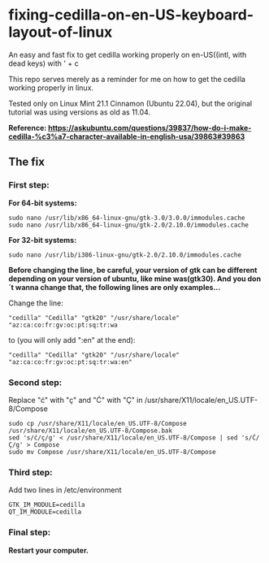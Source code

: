 # fixing-cedilla-on-en-US-keyboard-layout-of-linux
An easy and fast fix to get cedilla working properly on en-US((intl, with dead keys) with ' + c

This repo serves merely as a reminder for me on how to get the cedilla working properly in linux.

Tested only on Linux Mint 21.1 Cinnamon (Ubuntu 22.04), but the original tutorial was using versions
as old as 11.04.

**Reference: https://askubuntu.com/questions/39837/how-do-i-make-cedilla-%c3%a7-character-available-in-english-usa/39863#39863**

## The fix

### First step:

**For 64-bit systems:**

```
sudo nano /usr/lib/x86_64-linux-gnu/gtk-3.0/3.0.0/immodules.cache
sudo nano /usr/lib/x86_64-linux-gnu/gtk-2.0/2.10.0/immodules.cache
```

**For 32-bit systems:**

```
sudo nano /usr/lib/i386-linux-gnu/gtk-2.0/2.10.0/immodules.cache
```

**Before changing the line, be careful, your version of gtk can be different depending on
your version of ubuntu, like mine was(gtk30). And you don´t wanna change that, the following 
lines are only examples...**

Change the line:

```
"cedilla" "Cedilla" "gtk20" "/usr/share/locale" "az:ca:co:fr:gv:oc:pt:sq:tr:wa
```

to (you will only add ":en" at the end):

```
"cedilla" "Cedilla" "gtk20" "/usr/share/locale" "az:ca:co:fr:gv:oc:pt:sq:tr:wa:en"
```

### Second step:

Replace "ć" with "ç" and "Ć" with "Ç" in /usr/share/X11/locale/en_US.UTF-8/Compose

```
sudo cp /usr/share/X11/locale/en_US.UTF-8/Compose /usr/share/X11/locale/en_US.UTF-8/Compose.bak
sed 's/ć/ç/g' < /usr/share/X11/locale/en_US.UTF-8/Compose | sed 's/Ć/Ç/g' > Compose
sudo mv Compose /usr/share/X11/locale/en_US.UTF-8/Compose
```

### Third step:

Add two lines in /etc/environment

```
GTK_IM_MODULE=cedilla
QT_IM_MODULE=cedilla
```

### Final step:

**Restart your computer.**
